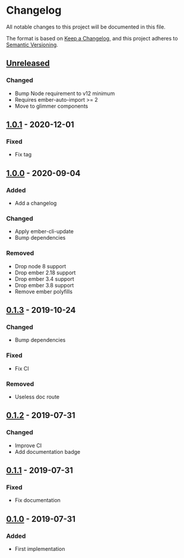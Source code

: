 # Changelog
All notable changes to this project will be documented in this file.

The format is based on [Keep a Changelog](https://keepachangelog.com/en/1.0.0/),
and this project adheres to [Semantic Versioning](https://semver.org/spec/v2.0.0.html).

## [Unreleased]

### Changed
- Bump Node requirement to v12 minimum
- Requires ember-auto-import >= 2
- Move to glimmer components

## [1.0.1] - 2020-12-01

### Fixed
- Fix tag

## [1.0.0] - 2020-09-04

### Added
- Add a changelog

### Changed
- Apply ember-cli-update
- Bump dependencies

### Removed
- Drop node 8 support
- Drop ember 2.18 support 
- Drop ember 3.4 support 
- Drop ember 3.8 support 
- Remove ember polyfills

## [0.1.3] - 2019-10-24

### Changed
- Bump dependencies

### Fixed
- Fix CI

### Removed
- Useless doc route

## [0.1.2] - 2019-07-31

### Changed
- Improve CI
- Add documentation badge

## [0.1.1] - 2019-07-31

### Fixed
- Fix documentation

## [0.1.0] - 2019-07-31

### Added
- First implementation

[1.0.1]: https://github.com/concordnow/ember-content-loader/compare/v1.0.0...v1.0.1
[1.0.0]: https://github.com/concordnow/ember-content-loader/compare/v0.1.3...v1.0.0
[0.1.3]: https://github.com/concordnow/ember-content-loader/compare/v0.1.2...v0.1.3
[0.1.2]: https://github.com/concordnow/ember-content-loader/compare/v0.1.1...v0.1.2
[0.1.1]: https://github.com/concordnow/ember-content-loader/compare/v0.1.0...v0.1.1
[0.1.0]: https://github.com/concordnow/ember-content-loader/releases/tag/v0.1.0

[Unreleased]: https://github.com/concordnow/ember-content-loader/compare/v1.0.1...HEAD

